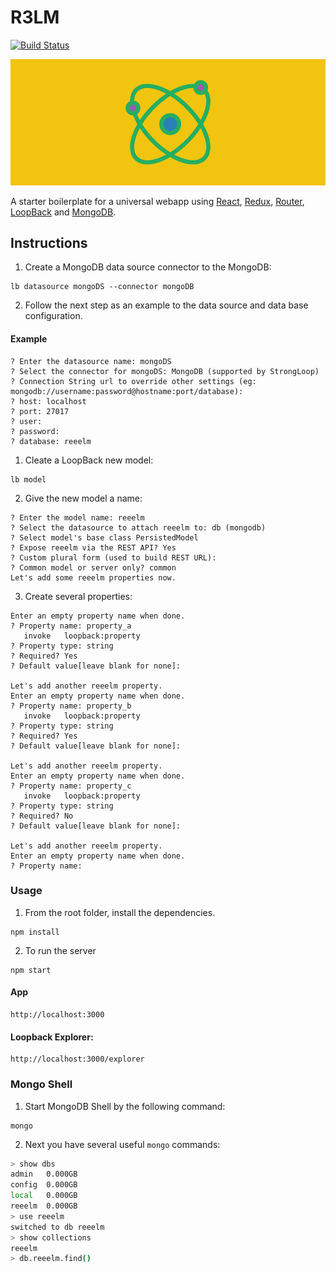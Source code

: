 # R3LM

[![Build Status][travis-svg]][travis-url]

[travis-svg]: https://travis-ci.org/Galooshi/happo.svg
[travis-url]: https://travis-ci.org/Galooshi/happo

<img src="banners/banner.png"/>

A starter boilerplate for a universal webapp using [React](https://reactjs.org/), [Redux](https://redux.js.org/), [Router](https://reacttraining.com/react-router/), [LoopBack](https://loopback.io/) and [MongoDB](https://www.mongodb.com/).

## Instructions

1. Create a MongoDB data source connector to the MongoDB:

```
lb datasource mongoDS --connector mongoDB
```

2. Follow the next step as an example to the data source and data base configuration.

#### Example

```
? Enter the datasource name: mongoDS
? Select the connector for mongoDS: MongoDB (supported by StrongLoop)
? Connection String url to override other settings (eg: mongodb://username:password@hostname:port/database):
? host: localhost
? port: 27017
? user:
? password:
? database: reeelm
```

1. Cleate a LoopBack new model:

```
lb model
```

2. Give the new model a name:

```
? Enter the model name: reeelm
? Select the datasource to attach reeelm to: db (mongodb)
? Select model's base class PersistedModel
? Expose reeelm via the REST API? Yes
? Custom plural form (used to build REST URL):
? Common model or server only? common
Let's add some reeelm properties now.
```

3. Create several properties:

```
Enter an empty property name when done.
? Property name: property_a
   invoke   loopback:property
? Property type: string
? Required? Yes
? Default value[leave blank for none]:

Let's add another reeelm property.
Enter an empty property name when done.
? Property name: property_b
   invoke   loopback:property
? Property type: string
? Required? Yes
? Default value[leave blank for none]:

Let's add another reeelm property.
Enter an empty property name when done.
? Property name: property_c
   invoke   loopback:property
? Property type: string
? Required? No
? Default value[leave blank for none]:

Let's add another reeelm property.
Enter an empty property name when done.
? Property name:
```

### Usage

1. From the root folder, install the dependencies.

```
npm install
```

2. To run the server

```
npm start
```

#### App

```
http://localhost:3000
```

#### Loopback Explorer:

```
http://localhost:3000/explorer
```

### Mongo Shell

1. Start MongoDB Shell by the following command:

```
mongo
```

2. Next you have several useful `mongo` commands:

```bash
> show dbs
admin   0.000GB
config  0.000GB
local   0.000GB
reeelm  0.000GB
> use reeelm
switched to db reeelm
> show collections
reeelm
> db.reeelm.find()
```
